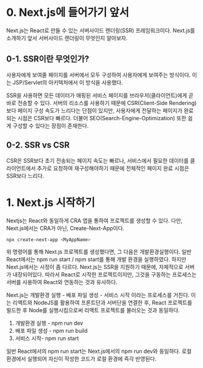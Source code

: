 
# 0. Next.js에 들어가기 앞서

Next.js는 React로 만들 수 있는 서버사이드 렌더링(SSR) 프레임워크이다. Next.js를 소개하기 앞서 서버사이드 렌더링이 무엇인지 알아보자.


## 0-1. SSR이란 무엇인가? 

사용자에게 보여줄 페이지를 서버에서 모두 구성하여 사용자에게 보여주는 방식이다. 이는 JSP/Servlet의 아키텍처에서 이 방식을 사용했다.

SSR을 사용하면 모든 데이터가 매핑된 서비스 페이지를 브라우저(클라이언트)에게 곧바로 전송할 수 있다. 서버의 리소스를 사용하기 때문에 CSR(Client-Side Rendering)보다 페이지 구성 속도가 느리다는 단점이 있지만, 사용자에게 전달하는 페이지가 완료되는 시점은 CSR보다 빠르다. 더불어 SEO(Search-Engine-Optimization) 또한 쉽게 구성할 수 있다는 장점이 존재한다.

## 0-2. SSR vs CSR

CSR은 SSR보다 초기 전송되는 페이지 속도는 빠르나, 서비스에서 필요한 데이터를 클라이언트에서 추가로 요청하여 재구성해야하기 때문에 전체적인 페이지 완료 시점은 SSR보다 느리다.



# 1. Next.js 시작하기

Nextjs는 React와 동일하게 CRA 앱을 통하여 프로젝트를 생성할 수 있다. 다만, Next.js에서는 CRA가 아닌, Create-Next-App이다. 

```bash
npx create-next-app <MyAppName>
```

위 명령어를 통해 Next.js 프로젝트를 생성했다면, 그 다음은 개발환경실행이다. 일반 React에서는 npm run start / npm start를 통해 개발 환경을 실행하였다. 하지만 Next.js에서는 사정이 좀 다르다. 
Next.js는 SSR을 지원하기 때문에, 자체적으로 서버가 내장되어있다. 따라서 React로 시작한 프로젝트이지만, 그것을 구동하는 프로세스는 서버를 사용하여 React와 연동하는 것과 유사하다. 

Next.js는 개발환경 실행 - 배포 파일 생성 - 서비스 시작 이라는 프로세스를 거친다. 이는 리액트와 NodeJS를 활용하여 프론트단과 서버단을 연결한 후, React 프로젝트를 빌드한 후 Node를 실행시킴으로써 리액트 프로젝트를 불러오는 것과 동일하다.

1. 개발환경 실행 - npm run dev
2. 배포 파일 생성 - npm run build
3. 서비스 시작- npm run start

일반 React에서의 npm run start는 Next.js에서의 npm run dev와 동일하다. 로컬 환경에서 실행되어 자신이 작성한 코드가 로컬 환경에 즉각 반영된다.

